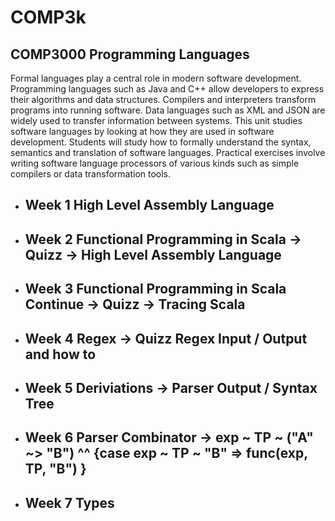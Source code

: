 # COMP3k
## COMP3000 Programming Languages 

Formal languages play a central role in modern software development. Programming languages such as Java and C++ allow developers to express their algorithms and data structures. Compilers and interpreters transform programs into running software. Data languages such as XML and JSON are widely used to transfer information between systems. This unit studies software languages by looking at how they are used in software development. Students will study how to formally understand the syntax, semantics and translation of software languages. Practical exercises involve writing software language processors of various kinds such as simple compilers or data transformation tools.

- ## Week 1 High Level Assembly Language
- ## Week 2 Functional Programming in Scala -> Quizz -> High Level Assembly Language 
- ## Week 3 Functional Programming in Scala Continue -> Quizz -> Tracing Scala 
- ## Week 4 Regex -> Quizz Regex Input / Output and how to
- ## Week 5 Deriviations -> Parser Output / Syntax Tree 
- ## Week 6 Parser Combinator -> exp ~ TP ~ ("A" ~> "B") ^^ {case exp ~ TP ~ "B" => func(exp, TP, "B") }
- ## Week 7 Types
